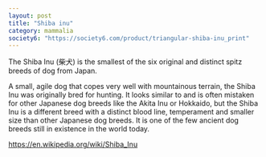 ```yaml
---
layout: post
title: "Shiba inu"
category: mammalia
society6: "https://society6.com/product/triangular-shiba-inu_print"
---
```


The Shiba Inu (柴犬) is the smallest of the six original and distinct spitz breeds of dog from Japan.

A small, agile dog that copes very well with mountainous terrain, the Shiba Inu was originally bred for hunting. It looks similar to and is often mistaken for other Japanese dog breeds like the Akita Inu or Hokkaido, but the Shiba Inu is a different breed with a distinct blood line, temperament and smaller size than other Japanese dog breeds. It is one of the few ancient dog breeds still in existence in the world today.

https://en.wikipedia.org/wiki/Shiba_Inu
